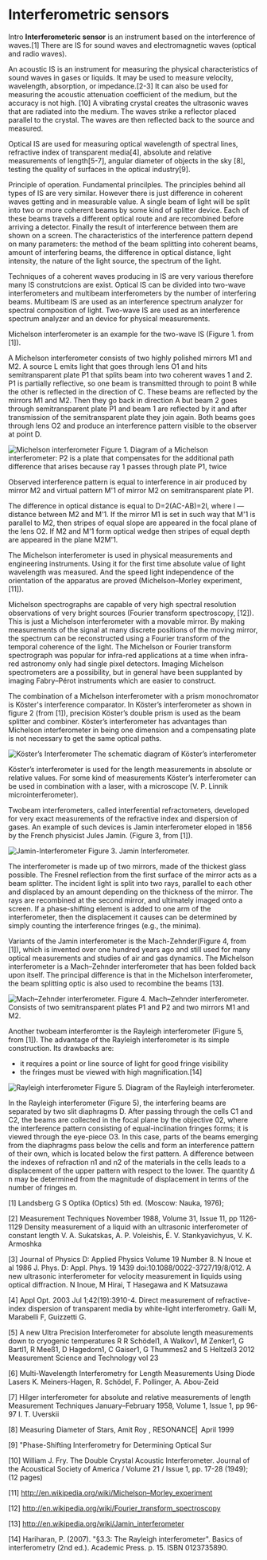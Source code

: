 Interferometric sensors
==============

Intro
**Interferometeric sensor** is an instrument based on the interference of waves.[1] There are IS for sound waves and electromagnetic waves (optical and radio waves). 

An acoustic IS is an instrument for measuring the physical characteristics of sound waves in gases or liquids. It may be used to measure velocity, wavelength, absorption, or impedance.[2-3] It can also be used for measuring the acoustic attenuation coefficient of the medium, but the accuracy is not high. [10] 
A vibrating crystal creates the ultrasonic waves that are radiated into the medium. The waves strike a reflector placed parallel to the crystal. The waves are then reflected back to the source and measured.

Optical IS are used for measuring optical wavelength of spectral lines, refractive index of transparent media[4], absolute and relative measurements of length[5-7], angular diameter of objects in the sky [8], testing the quality of surfaces in the optical industry[9].

Principle of operation. Fundamental princilples.
The principles behind all types of IS are very similar. However there is just difference in coherent waves getting and in measurable value. A single beam of light will be split into two or more coherent beams by some kind of splitter device. Each of these beams travels a different optical route and are recombined before arriving a detector. Finally the result of interference between them are shown on a screen. The characteristics of the interference pattern depend on many parameters: the method of the beam splitting into coherent beams, amount of interfering beams, the difference in optical distance, light intensity, the nature of the light source, the spectrum of the light.

Techniques of a coherent waves producing in IS are very various therefore many IS construtcions are exist. Optical IS can be divided into two-wave interferometers and multibeam interferometers by the number of interfering beams. Multibeam IS are used as an interference spectrum analyzer for spectral composition of light. Two-wave IS are used as an interference spectrum analyzer and an device for physical measurements.

Michelson interferometer is an example for the two-wave IS (Figure 1. from [1]). 

A Michelson interferometer consists of two highly polished mirrors M1 and M2. A source L emits light that goes through lens O1 and hits semitransparent plate P1 that splits beam into two coherent waves 1 and 2.  
P1 is partially reflective, so one beam is transmitted through to point B while the other is reflected in the direction of C. 
These beams are reflected by the mirrors M1 and M2. Then they go back in direction A but beam 2 goes through semitransparent plate P1 and beam 1 are reflected by it and after transmission of the semitransparent plate they join again. Both beams goes through lens O2 and produce an interference pattern visible to the observer at point D. 

![Michelson interferometer](https://raw.github.com/platomik/AE2M32OSS/master/pic1.jpg)
Figure 1. Diagram of a Michelson interferometer: P2 is a plate that compensates for the additional path difference that arises because ray 1 passes through plate P1, twice

Observed interference pattern is equal to interference in air produced by mirror M2 and virtual pattern M'1 of mirror M2 on semitransparent plate P1.

The difference in optical distance is equal to D=2(AC-АВ)=2l, where l — distance between M2 and M'1. 
If the mirror M1 is set in such way that M'1 is parallel to M2, then stripes of equal slope are appeared in the focal plane of the lens O2. If M2 and M'1 form optical wedge then  stripes of equal depth are appeared in the plane M2M'1.

The Michelson interferometer is used in physical measurements and engineering instruments. Using it for the first time absolute value of light wavelength was measured. And the speed light independence of the orientation of the apparatus are proved (Michelson–Morley experiment, [11]). 

Michelson spectrographs are capable of very high spectral resolution observations of very bright sources (Fourier transform spectroscopy, [12]). This is just a Michelson interferometer with a movable mirror. By making measurements of the signal at many discrete positions of the moving mirror, the spectrum can be reconstructed using a Fourier transform of the temporal coherence of the light.  The Michelson or Fourier transform spectrograph was popular for infra-red applications at a time when infra-red astronomy only had single pixel detectors. Imaging Michelson spectrometers are a possibility, but in general have been supplanted by imaging Fabry–Pérot instruments which are easier to construct.


The combination of a Michelson interferometer with a prism monochromator is Köster's interference comparator. In Köster’s interferometer as shown in figure 2 (from [1]), precision Köster’s double prism is used as the beam splitter and combiner. Köster’s interferometer has advantages than Michelson interferometer in being one dimension and a compensating plate is not necessary to get the same optical paths.

![Köster’s Interferometer](https://raw.github.com/platomik/AE2M32OSS/master/pic2_1.jpg)
The schematic diagram of Köster’s interferometer

Köster’s interferometer is used for the length measurements in absolute or relative values. For some kind of measurements Köster’s interferometer can be used in combination with a laser, with a microscope (V. P. Linnik microinterferometer).

Twobeam interferometers, called interferential refractometers, developed for very exact measurements of the refractive index and dispersion of gases. An example of such devices is Jamin interferometer eloped in 1856 by the French physicist Jules Jamin. (Figure 3, from [1]).

![Jamin-Interferometer](https://raw.github.com/platomik/AE2M32OSS/master/pic2.jpg)
Figure 3. Jamin Interferometer.

The interferometer is made up of two mirrors, made of the thickest glass possible. The Fresnel reflection from the first surface of the mirror acts as a beam splitter. The incident light is split into two rays, parallel to each other and displaced by an amount depending on the thickness of the mirror. The rays are recombined at the second mirror, and ultimately imaged onto a screen.
If a phase-shifting element is added to one arm of the interferometer, then the displacement it causes can be determined by simply counting the interference fringes (e.g., the minima).

Variants of the Jamin interferometer is the Mach-Zehnder(Figure 4, from [1]), which is invented over one hundred years ago and still used for many optical measurements and studies of air and gas dynamics. 
The Michelson interferometer is a Mach–Zehnder interferometer that has been folded back upon itself. The principal difference is that in the Michelson interferometer, the beam splitting optic is also used to recombine the beams [13].

![Mach–Zehnder interferometer.](https://raw.github.com/platomik/AE2M32OSS/master/pic4.jpg)
Figure 4. Mach–Zehnder interferometer. Consists of two semitransparent plates P1 and P2 and two mirrors M1 and M2. 

Another twobeam interferomter is the Rayleigh interferometer (Figure 5, from [1]). The advantage of the Rayleigh interferometer is its simple construction. Its drawbacks are:
- it requires a point or line source of light for good fringe visibility
- the fringes must be viewed with high magnification.[14]

![Rayleigh interferometer](https://raw.github.com/platomik/AE2M32OSS/master/pic5.jpg)
Figure 5. Diagram of the Rayleigh interferometer.

In the Rayleigh interferometer (Figure 5), the interfering beams are separated by two slit diaphragms D. After passing through the cells C1 and C2, the beams are collected in the focal plane by the objective 02, where the interference pattern consisting of equal-inclination fringes forms; it is viewed through the eye-piece O3. In this case, parts of the beams emerging from the diaphragms pass below the cells and form an interference pattern of their own, which is located below the first pattern. A difference between the indexes of refraction n1 and n2 of the materials in the cells leads to a displacement of the upper pattern with respect to the lower. The quantity Δ n may be determined from the magnitude of displacement in terms of the number of fringes m.


[1] Landsberg G S Optika (Optics) 5th ed. (Moscow: Nauka, 1976);

[2] Measurement Techniques November 1988, Volume 31, Issue 11, pp 1126-1129 Density measurement of a liquid with an ultrasonic interferometer of constant length V. A. Sukatskas, A. P. Voleishis, É. V. Stankyavichyus, V. K. Armoshka

[3] Journal of Physics D: Applied Physics Volume 19 Number 8. N Inoue et al 1986 J. Phys. D: Appl. Phys. 19 1439 doi:10.1088/0022-3727/19/8/012. A new ultrasonic interferometer for velocity measurement in liquids using optical diffraction. N Inoue, M Hirai, T Hasegawa and K Matsuzawa

[4] Appl Opt. 2003 Jul 1;42(19):3910-4. Direct measurement of refractive-index dispersion of transparent media by white-light interferometry. Galli M, Marabelli F, Guizzetti G.

[5] A new Ultra Precision Interferometer for absolute length measurements down to cryogenic temperatures R R Schödel1, A Walkov1, M Zenker1, G Bartl1, R Meeß1, D Hagedorn1, C Gaiser1, G Thummes2 and S Heltzel3 2012 Measurement Science and Technology vol 23 

[6] Multi-Wavelength Interferometry for Length Measurements Using  Diode Lasers K. Meiners-Hagen, R. Schödel, F. Pollinger, A. Abou-Zeid 

[7] Hilger interferometer for absolute and relative measurements of length Measurement Techniques
January–February 1958, Volume 1, Issue 1, pp 96-97 I. T. Uverskii

[8] Measuring Diameter of Stars, Amit Roy , RESONANCE⎜ April  1999 

[9] "Phase-Shifting Interferometry for Determining Optical Sur

[10] William J. Fry. The Double Crystal Acoustic Interferometer. Journal of the Acoustical Society of America / Volume 21 / Issue 1, pp. 17-28 (1949); (12 pages)

[11] http://en.wikipedia.org/wiki/Michelson–Morley_experiment

[12] http://en.wikipedia.org/wiki/Fourier_transform_spectroscopy

[13] http://en.wikipedia.org/wiki/Jamin_interferometer

[14] Hariharan, P. (2007). "§3.3: The Rayleigh interferometer". Basics of interferometry (2nd ed.). Academic Press. p. 15. ISBN 0123735890.